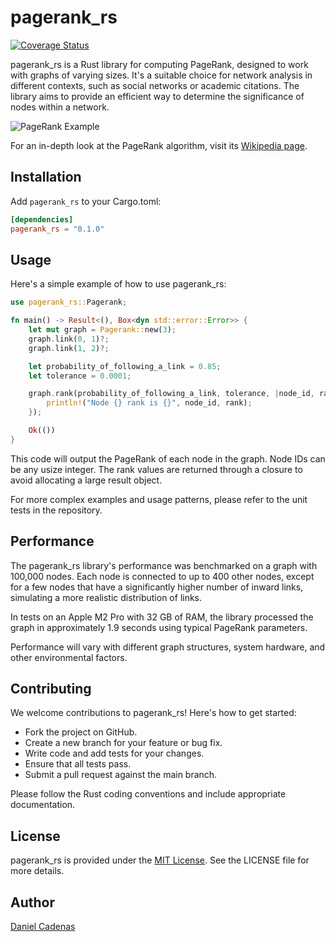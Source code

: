 # pagerank_rs
[![Coverage Status](https://coveralls.io/repos/github/dcadenas/pagerank_rs/badge.svg?branch=master)](https://coveralls.io/github/dcadenas/pagerank_rs?branch=master)

pagerank_rs is a Rust library for computing PageRank, designed to work with graphs of varying sizes. It's a suitable choice for network analysis in different contexts, such as social networks or academic citations. The library aims to provide an efficient way to determine the significance of nodes within a network.

![PageRank Example](http://upload.wikimedia.org/wikipedia/commons/thumb/f/fb/PageRanks-Example.svg/596px-PageRanks-Example.svg.png)

For an in-depth look at the PageRank algorithm, visit its [Wikipedia page](http://en.wikipedia.org/wiki/PageRank).

## Installation

Add `pagerank_rs` to your Cargo.toml:

```toml
[dependencies]
pagerank_rs = "0.1.0"
```


## Usage

Here's a simple example of how to use pagerank_rs:

```rust
use pagerank_rs::Pagerank;

fn main() -> Result<(), Box<dyn std::error::Error>> {
    let mut graph = Pagerank::new(3);
    graph.link(0, 1)?;
    graph.link(1, 2)?;

    let probability_of_following_a_link = 0.85;
    let tolerance = 0.0001;

    graph.rank(probability_of_following_a_link, tolerance, |node_id, rank| {
        println!("Node {} rank is {}", node_id, rank);
    });

    Ok(())
}
```

This code will output the PageRank of each node in the graph. Node IDs can be any usize integer. The rank values are returned through a closure to avoid allocating a large result object.

For more complex examples and usage patterns, please refer to the unit tests in the repository.

## Performance

The pagerank_rs library's performance was benchmarked on a graph with 100,000 nodes. Each node is connected to up to 400 other nodes, except for a few nodes that have a significantly higher number of inward links, simulating a more realistic distribution of links.

In tests on an Apple M2 Pro with 32 GB of RAM, the library processed the graph in approximately 1.9 seconds using typical PageRank parameters.

Performance will vary with different graph structures, system hardware, and other environmental factors.

## Contributing

We welcome contributions to pagerank_rs! Here's how to get started:

- Fork the project on GitHub.
- Create a new branch for your feature or bug fix.
- Write code and add tests for your changes.
- Ensure that all tests pass.
- Submit a pull request against the main branch.

Please follow the Rust coding conventions and include appropriate documentation.

## License

pagerank_rs is provided under the [MIT License](https://github.com/dcadenas/pagerank_rs/blob/master/LICENSE). See the LICENSE file for more details.

## Author

[Daniel Cadenas](https://github.com/dcadenas)